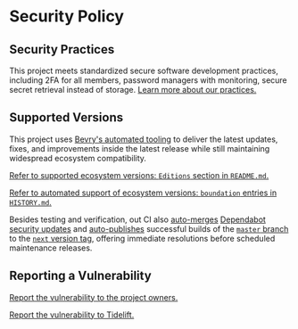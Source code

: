 # Security Policy

## Security Practices

This project meets standardized secure software development practices, including 2FA for all members, password managers with monitoring, secure secret retrieval instead of storage. [Learn more about our practices.](https://tidelift.com/funding/github/npm/@bevry/ecmascript-versions)

## Supported Versions

This project uses [Bevry's automated tooling](https://github.com/bevry/boundation) to deliver the latest updates, fixes, and improvements inside the latest release while still maintaining widespread ecosystem compatibility.

[Refer to supported ecosystem versions: `Editions` section in `README.md`.](https://github.com/bevry/ecmascript-versions/blob/master/README.md#Editions)

[Refer to automated support of ecosystem versions: `boundation` entries in `HISTORY.md`.](https://github.com/bevry/ecmascript-versions/blob/master/HISTORY.md)

Besides testing and verification, out CI also [auto-merges](https://docs.github.com/en/code-security/dependabot/working-with-dependabot/automating-dependabot-with-github-actions) [Dependabot security updates](https://docs.github.com/en/code-security/dependabot/dependabot-security-updates/about-dependabot-security-updates) and [auto-publishes](https://github.com/bevry-actions/npm) successful builds of the [`master` branch](https://github.com/bevry/wait/actions?query=branch%3Amaster) to the [`next` version tag](https://www.npmjs.com/package/@bevry/ecmascript-versions?activeTab=versions), offering immediate resolutions before scheduled maintenance releases.

## Reporting a Vulnerability

[Report the vulnerability to the project owners.](https://github.com/bevry/ecmascript-versions/security/advisories)

[Report the vulnerability to Tidelift.](https://tidelift.com/security)
